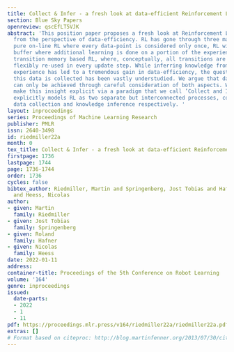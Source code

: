 ```yaml
---
title: Collect & Infer - a fresh look at data-efficient Reinforcement Learning
section: Blue Sky Papers
openreview: qscEfLT5VJK
abstract: 'This position paper proposes a fresh look at Reinforcement Learning (RL)
  from the perspective of data-efficiency. RL has gone through three major stages:
  pure on-line RL where every data-point is considered only once, RL with a replay
  buffer where additional learning is done on a portion of the experience, and finally
  transition memory based RL, where, conceptually, all transitions are stored,  and
  flexibly re-used in every update step. While inferring knowledge from all stored
  experience has led to a tremendous gain in data-efficiency, the question of how
  this data is collected has been vastly understudied. We argue that data-efficiency
  can only be achieved through careful consideration of both aspects. We propose to
  make this insight explicit via a paradigm that we call ’Collect and Infer’, which
  explicitly models RL as two separate but interconnected processes, concerned with
  data collection and knowledge inference respectively. '
layout: inproceedings
series: Proceedings of Machine Learning Research
publisher: PMLR
issn: 2640-3498
id: riedmiller22a
month: 0
tex_title: Collect & Infer - a fresh look at data-efficient Reinforcement Learning
firstpage: 1736
lastpage: 1744
page: 1736-1744
order: 1736
cycles: false
bibtex_author: Riedmiller, Martin and Springenberg, Jost Tobias and Hafner, Roland
  and Heess, Nicolas
author:
- given: Martin
  family: Riedmiller
- given: Jost Tobias
  family: Springenberg
- given: Roland
  family: Hafner
- given: Nicolas
  family: Heess
date: 2022-01-11
address:
container-title: Proceedings of the 5th Conference on Robot Learning
volume: '164'
genre: inproceedings
issued:
  date-parts:
  - 2022
  - 1
  - 11
pdf: https://proceedings.mlr.press/v164/riedmiller22a/riedmiller22a.pdf
extras: []
# Format based on citeproc: http://blog.martinfenner.org/2013/07/30/citeproc-yaml-for-bibliographies/
---
```

